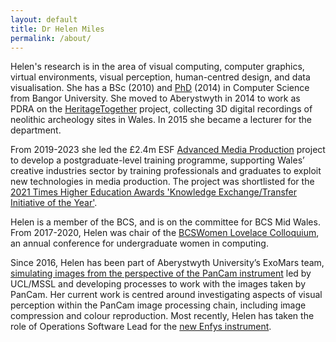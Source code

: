 ```yaml
---
layout: default
title: Dr Helen Miles
permalink: /about/
---
```


Helen's research is in the area of visual computing, computer graphics, virtual environments, visual perception, human-centred design, and data visualisation. She has a BSc (2010) and [PhD](http://www.rivic.ac.uk/research/Member/Helen-Miles.html) (2014) in Computer Science from Bangor University. She moved to Aberystwyth in 2014 to work as PDRA on the [HeritageTogether](https://gtr.ukri.org/projects?ref=AH%2FL007916%2F1#/tabOverview) project, collecting 3D digital recordings of neolithic archeology sites in Wales. In 2015 she became a lecturer for the department.

From 2019-2023 she led the £2.4m ESF [Advanced Media Production](https://amp.aber.ac.uk/en/home/) project to develop a postgraduate-level training programme, supporting Wales’ creative industries sector by training professionals and graduates to exploit new technologies in media production. The project was shortlisted for the [2021 Times Higher Education Awards 'Knowledge Exchange/Transfer Initiative of the Year'](https://evessio.s3.amazonaws.com/customer/3897c7b1-0c71-459a-8ee7-fd8251fd666e/event/40fdc525-efa7-47be-8a7f-c9eda1b3dc01/media/General_Content/a1c30b1d-node_01JD311.PDF).

Helen is a member of the BCS, and is on the committee for BCS Mid Wales. From 2017-2020, Helen was chair of the [BCSWomen Lovelace Colloquium](https://bcswomenlovelace.bcs.org), an annual conference for undergraduate women in computing.

Since 2016, Helen has been part of Aberystwyth University’s ExoMars team, [simulating images from the perspective of the PanCam instrument](http://exomars.wales/projects/hardware/visualizations/) led by UCL/MSSL and developing processes to work with the images taken by PanCam. Her current work is centred around investigating aspects of visual perception within the PanCam image processing chain, including image compression and colour reproduction. Most recently, Helen has taken the role of Operations Software Lead for the [new Enfys instrument](https://www.aber.ac.uk/en/news/archive/2023/11/title-267725-en.html). 
